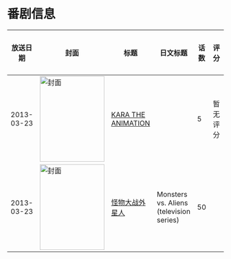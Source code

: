 # 番剧信息

|放送日期|封面|标题|日文标题|话数|评分|评分人数|
|---|---|---|---|---|---|---|
|2013-03-23|<img src="https://lain.bgm.tv/pic/cover/c/15/38/56114_zpgms.jpg" alt="封面" style="width:150px;height:200px;object-fit:cover;">|[KARA THE ANIMATION](https://bangumi.tv/subject/56114)||5|暂无评分|少于10人评分|
|2013-03-23|<img src="https://lain.bgm.tv/pic/cover/c/2a/0a/524953_e1E00.jpg" alt="封面" style="width:150px;height:200px;object-fit:cover;">|[怪物大战外星人](https://bangumi.tv/subject/524953)|Monsters vs. Aliens (television series)|50|||
